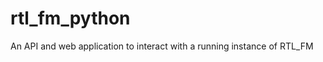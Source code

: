rtl_fm_python
=============

An API and web application to interact with a running instance of RTL_FM
